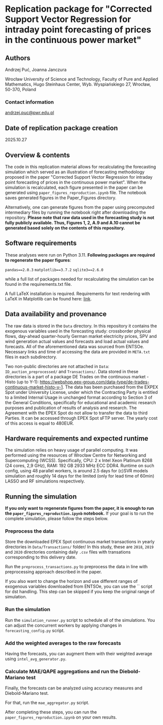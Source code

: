 # Replication package for "Corrected Support Vector Regression for intraday point forecasting of prices in the continuous power market"

## Authors
Andrzej Puć, Joanna Janczura

Wrocław University of Science and Technology, Faculty of Pure and Applied Mathematics, Hugo Steinhaus Center, Wyb. Wyspiańskiego 27, Wrocław, 50-370, Poland

### Contact information
andrzej.puc@pwr.edu.pl

## Date of replication package creation
2025.10.27

## Overview & contents
The code in this replication material allows for recalculating the forecasting simulation which served as an illustration of forecasting methodology proposed in the paper "Corrected Support Vector Regression for intraday point forecasting of prices in the continuous power market". 
When the simulation is recalculated, each figure presented in the paper can be generated using `paper_figures_reproduction.ipynb` file. The notebook saves generated figures in the Paper_Figures directory.

Alternatively, one can generate figures from the paper using precomputed intermediary files by running the notebook right after downloading the repository.
**Please note that raw data used in the forecasting study is not fully publicly available. Thus, Figures 1, 2, A.9 and A.10 cannot be generated based solely on the contents of this repository.**

## Software requirements
These analyses were run on Python 3.11.
**Following packages are required to regenerate the paper figures**: 

`pandas==2.0.3`
`matplotlib==3.7.2`
`sqlite3==2.6.0`

while a full list of packages needed for recalculating the simulation can be found in the requirements.txt file.

A full LaTeX installation is required. Requirements for text rendering with LaTeX in Matplotlib can be found here: [link](https://matplotlib.org/stable/users/explain/text/usetex.html).

## Data availability and provenance
The raw data is stored in the `Data` directory. In this repository it contains the exogenous variables used in the forecasting study: crossborder physical flows, day-ahead quarter-hourly German market electricity prices, SPV and wind generation actual values and forecasts and load actual values and forecasts.
All of the aforementioned data was sourced from ENTSOe. Necessary links and time of accessing the data are provided in `META.txt` files in each subdirectory.

Two non-public directories are not attached in `Data`: `ID_auction_preprocessed/` and `Transactions/`. Data stored in these directories is a part of a package DE Trades on the continuous market - Histo (up to Y-1):
https://webshop.eex-group.com/data-type/de-trades-continuous-market-histo-y-1. The data has been purchased from the EXPEX Spot under University License, under which the Contracting Party is entitled to a limited Internal Usage in unchanged format according to Section 3 of the General Conditions, specifically for educational and academic research purposes and publication of results of analysis and research. The Agreement with the EPEX Spot do not allow to transfer the data to third Parties. It can be accessed through EPEX Spot sFTP server. The yearly cost of this access is equal to 480EUR.

## Hardware requirements and expected runtime
The simulation relies on heavy usage of parallel computing.
It was performed using the resources of Wrocław Centre for Networking and Supercomputing (WCSS).
Specifically, CPU: 2 x Intel Xeon Platinum 8268 (24 cores, 2,9 GHz), RAM: 192 GB 2933 MHz ECC DDR4.
Runtime on such config, using 48 parallel workers, is around 2.5 days for (c)SVR models simulation and roughly 14 days for the limited (only for lead time of 60min) LASSO and RF simulations respectively.

## Running the simulation
**If you only want to regenerate figures from the paper, it is enough to run the `paper_figures_reproduction.ipynb` notebook.**
If your goal is to run the complete simulation, please follow the steps below.

### Preprocess the data
Store the downloaded EPEX Spot continuous market transactions in yearly directories in `Data/Transactions/` folder/ In this study, these are `2018`, `2019` and `2020` directories containing daily `.csv` files with transations corresponding to this delivery date.

Run the `preprocess_transactions.py` to preprocess the data in line with preprocessing approach described in the paper.

If you also want to change the horizon and use different ranges of exogenous variables downloaded from ENTSOe, you can use the `` script for dst handling.
This step can be skipped if you keep the original range of simulation.

### Run the simulation
Run the `simulation_runner.py` script to schedule all of the simulations.
You can adjust the concurrent workers by applying changes in `forecasting_config.py` script.

### Add the weighted averages to the raw forecasts
Having the forecasts, you can augment them with their weighted average using `intel_avg_generator.py`.

### Calculate MAE/QAPE aggregations and run the Diebold-Mariano test
Finally, the forecasts can be analyzed using accuracy measures and Diebold-Mariano test.

For that, run the `mae_aggregator.py` script.


After completing these steps, you can run the `paper_figures_reproduction.ipynb` on your own results.
